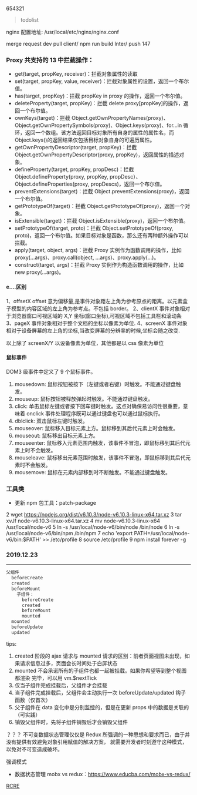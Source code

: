 654321

> todolist

nginx 配置地址: /usr/local/etc/nginx/nginx.conf

merge request
dev pull
client/ npm run build
Inter/ push
147

### Proxy 共支持的 13 中拦截操作：

- get(target, propKey, receiver)：拦截对象属性的读取
- set(target, propKey, value, receiver)：拦截对象属性的设置，返回一个布尔值。
- has(target, propKey)：拦截 propKey in proxy 的操作，返回一个布尔值。
- deleteProperty(target, propKey)：拦截 delete proxy[propKey]的操作，返回一个布尔值。
- ownKeys(target)：拦截 Object.getOwnPropertyNames(proxy)、Object.getOwnPropertySymbols(proxy)、Object.keys(proxy)、for…in 循环，返回一个数组。该方法返回目标对象所有自身的属性的属性名，而 Object.keys()的返回结果仅包括目标对象自身的可遍历属性。
- getOwnPropertyDescriptor(target, propKey)：拦截 Object.getOwnPropertyDescriptor(proxy, propKey)，返回属性的描述对象。
- defineProperty(target, propKey, propDesc)：拦截 Object.defineProperty(proxy, propKey, propDesc）、Object.defineProperties(proxy, propDescs)，返回一个布尔值。
- preventExtensions(target)：拦截 Object.preventExtensions(proxy)，返回一个布尔值。
- getPrototypeOf(target)：拦截 Object.getPrototypeOf(proxy)，返回一个对象。
- isExtensible(target)：拦截 Object.isExtensible(proxy)，返回一个布尔值。
- setPrototypeOf(target, proto)：拦截 Object.setPrototypeOf(proxy, proto)，返回一个布尔值。如果目标对象是函数，那么还有两种额外操作可以拦截。
- apply(target, object, args)：拦截 Proxy 实例作为函数调用的操作，比如 proxy(…args)、proxy.call(object, …args)、proxy.apply(…)。
- construct(target, args)：拦截 Proxy 实例作为构造函数调用的操作，比如 new proxy(…args)。

#### e....区别

1、offsetX
offset 意为偏移量,是事件对象距左上角为参考原点的距离。以元素盒子模型的内容区域的左上角为参考点。不包括 border。
2、clientX
事件对象相对于浏览器窗口可视区域的 X,Y 坐标(窗口坐标),可视区域不包括工具栏和滚动条
3、pageX
事件对象相对于整个文档的坐标以像素为单位.
4、screenX
事件对象相对于设备屏幕的左上角的坐标,当改变屏幕的分辨率的时候,坐标会随之改变.

以上除了 screenX/Y 以设备像素为单位，其他都是以 css 像素为单位

#### 鼠标事件

DOM3 级事件中定义了 9 个鼠标事件。

1. mousedown: 鼠标按钮被按下（左键或者右键）时触发。不能通过键盘触发。
2. mouseup: 鼠标按钮被释放弹起时触发。不能通过键盘触发。
3. click: 单击鼠标左键或者按下回车键时触发。这点对确保易访问性很重要，意味着 onclick 事件处理程序既可以通过键盘也可以通过鼠标执行。
4. dblclick: 双击鼠标左键时触发。
5. mouseover: 鼠标移入目标元素上方。鼠标移到其后代元素上时会触发。
6. mouseout: 鼠标移出目标元素上方。
7. mouseenter: 鼠标移入元素范围内触发，该事件不冒泡，即鼠标移到其后代元素上时不会触发。
8. mouseleave: 鼠标移出元素范围时触发，该事件不冒泡，即鼠标移到其后代元素时不会触发。
9. mousemove: 鼠标在元素内部移到时不断触发。不能通过键盘触发。

### 工具类

- 更新 npm 包工具：patch-package

2 wget <https://nodejs.org/dist/v6.10.3/node-v6.10.3-linux-x64.tar.xz>
3 tar xvJf node-v6.10.3-linux-x64.tar.xz
4 mv node-v6.10.3-linux-x64 /usr/local/node-v6
5 ln -s /usr/local/node-v6/bin/node /bin/node
6 ln -s /usr/local/node-v6/bin/npm /bin/npm
7 echo 'export PATH=/usr/local/node-v6/bin:\$PATH' >> /etc/profile
8 source /etc/profile
9 npm install forever -g

### 2019.12.23

---

```js
父组件
  beforeCreate
  created
  beforeMount
    子组件：
      beforeCreate
      created
      beforeMount
      mounted
  mounted
  beforeUpdate
  updated
```

tips:

1. created 阶段的 ajax 请求与 mounted 请求的区别：前者页面视图未出现，如果请求信息过多，页面会长时间处于白屏状态
2. mounted 不会承诺所有的子组件也都一起被挂载。如果你希望等到整个视图都渲染
   完毕，可以用 vm.\$nextTick
3. 仅当子组件完成挂载后，父组件才会挂载
4. 当子组件完成挂载后，父组件会主动执行一次 beforeUpdate/updated 钩子函数（仅首次）
5. 父子组件在 data 变化中是分别监控的，但是在更新 props 中的数据是关联的（可实践）
6. 销毁父组件时，先将子组件销毁后才会销毁父组件

？？？
不可变数据状态管理仅仅是 Redux 所强调的一种思想和要求而已，由于并没有提供有效避免对象引用赋值的解决方案，
就需要开发者时刻遵守这种模式，以免对不可变造成破坏。

强调模式

- 数据状态管理 mobx vs redux：https://www.educba.com/mobx-vs-redux/

[RCRE](https://andycall.github.io/RCRE/docs/zh-CN/overview)
